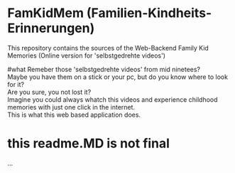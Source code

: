 # FamKidMem (Familien-Kindheits-Erinnerungen)
This repository contains the sources of the Web-Backend Family Kid Memories (Online version for 'selbstgedrehte videos')

#what
Remeber those 'selbstgedrehte videos' from mid ninetees?\
Maybe you have them on a stick or your pc, but do you know where to look for it?\
Are you sure, you not lost it?\
Imagine you could always whatch this videos and experience childhood memories with just one click in the internet.\
This is what this web based application does.

# this readme.MD is not final
...
